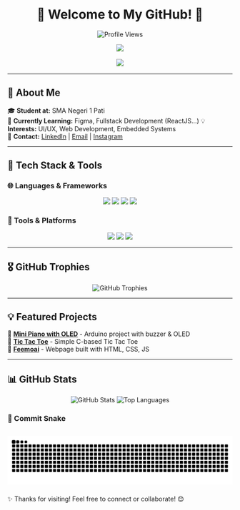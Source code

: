 <h1 align="center">🚀 Welcome to My GitHub! 👋</h1>
<p align="center">
  <img src="https://komarev.com/ghpvc/?username=Feemoai&style=flat-square&color=blue" alt="Profile Views"/>
</p>

<p align="center">
  <img src="https://readme-typing-svg.herokuapp.com?font=Fira+Code&weight=600&size=24&duration=4000&pause=1000&color=auto&center=true&width=600&lines=Hi%2C+I'm+Ahmad+Fajril+Falah" />
</p>

<p align="center">
  <img src="https://media3.giphy.com/media/v1.Y2lkPTc5MGI3NjExOTRzMWE3dGZ6dWd6dGF0eXVmZXN3amE1bG8wMXF0eHZoZWpiaTFjMyZlcD12MV9pbnRlcm5hbF9naWZfYnlfaWQmY3Q9Zw/L1R1tvI9svkIWwpVYr/giphy.gif" width="auto" />
</p>

---

## 🌟 About Me  

🎓 **Student at:** SMA Negeri 1 Pati  
🌱 **Currently Learning:** Figma, Fullstack Development (ReactJS...)
💡 **Interests:** UI/UX, Web Development, Embedded Systems  
📩 **Contact:** [LinkedIn](https://www.linkedin.com/in/ahmad-fajril-falah-a85850299/) | [Email](mailto:feryahmad2006@gmail.com) | [Instagram](https://www.instagram.com/feemoai/)

---

## 🚀 Tech Stack & Tools  

### 🌐 Languages & Frameworks  
<p align="center">
<!--   <img src="https://img.shields.io/badge/-C-%2300599C?logo=c&logoColor=white&style=for-the-badge" /> -->
  <img src="https://img.shields.io/badge/-JavaScript-%23F7DF1E?logo=javascript&logoColor=black&style=for-the-badge" />
  <img src="https://img.shields.io/badge/-Python-%233776AB?logo=python&logoColor=white&style=for-the-badge" />
  <img src="https://img.shields.io/badge/-ReactJS-%2361DAFB?logo=react&logoColor=black&style=for-the-badge" />
<!--   <img src="https://img.shields.io/badge/-Next.js-%23000000?logo=next.js&logoColor=white&style=for-the-badge" /> -->
  <img src="https://img.shields.io/badge/-TailwindCSS-%2306B6D4?logo=tailwindcss&logoColor=white&style=for-the-badge" />
</p>

### 🔧 Tools & Platforms  
<p align="center">
  <img src="https://img.shields.io/badge/-Arduino-%2300979D?logo=arduino&logoColor=white&style=for-the-badge" />
  <img src="https://img.shields.io/badge/-Figma-%23FFFFFF?logo=figma&logoColor=black&style=for-the-badge" />
  <img src="https://img.shields.io/badge/-Git-%23F05032?logo=git&logoColor=white&style=for-the-badge" />
</p>

---

## 🎖️ GitHub Trophies  
<p align="center">
  <img src="https://github-profile-trophy.vercel.app/?username=Feemoai&theme=tokyonight&margin-w=5&no-frame=true" alt="GitHub Trophies"/>
</p>

---

## 💡 Featured Projects  

🔹 **[Mini Piano with OLED](https://github.com/Feemoai/Arduino-Piano-With-OLED-indicator)** - Arduino project with buzzer & OLED  
🔹 **[Tic Tac Toe](https://github.com/Feemoai/TUGAS-CODING-TIK)** - Simple C-based Tic Tac Toe  
🔹 **[Feemoai](https://feemoai.github.io/Feemoai/)** - Webpage built with HTML, CSS, JS  

---

## 📊 GitHub Stats  
<p align="center">
  <img src="https://github-readme-stats.vercel.app/api?username=Feemoai&show_icons=true&theme=tokyonight" alt="GitHub Stats"/>
  <img src="https://github-readme-stats.vercel.app/api/top-langs/?username=Feemoai&layout=compact&theme=tokyonight" alt="Top Languages"/>
</p>

### 🐍 Commit Snake  
![snake gif](https://github.com/Feemoai/Feemoai/blob/output/github-snake-dark.svg)
---

✨ Thanks for visiting! Feel free to connect or collaborate! 😊
